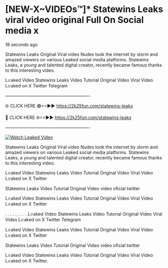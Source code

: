 # [NEW-X~VIDEOs™]* Statewins Leaks viral video original Full On Social media x

18 seconds ago

Statewins Leaks Original Viral video Nudes took the internet by storm and amazed viewers on various Leaked social media platforms. Statewins Leaks, a young and talented digital creator, recently became famous thanks to this interesting video.

L𝚎aked Video Statewins Leaks Video Tutorial Original Video Viral Video L𝚎aked on X Twitter Telegram

———————————————————-

🌐 CLICK HERE 🟢==►► https://2k25fun.com/statewins-leaks

🔴 CLICK HERE 🌐==►► https://2k25fun.com/statewins-leaks

———————————————————-

[![Watch Leaked Video](https://miro.medium.com/v2/resize:fit:828/format:webp/1*cilzJN44JGOrTw9NJCrNHA.gif "Watch Leaked Video")](https://2k25fun.com/statewins-leaks)

Statewins Leaks Original Viral video Nudes took the internet by storm and amazed viewers on various Leaked social media platforms. Statewins Leaks, a young and talented digital creator, recently became famous thanks to this interesting video.

L𝚎aked Video Statewins Leaks Video Tutorial Original Video Viral Video L𝚎aked on X Twitter

Statewins Leaks Video Tutorial Original Video video oficial twitter

L𝚎aked Video Statewins Leaks Video Tutorial Original Video Viral Video L𝚎aked on X Twitter

. . . . . . . . . L𝚎aked Video Statewins Leaks Video Tutorial Original Video Viral Video L𝚎aked on X Twitter Telegram

L𝚎aked Video Statewins Leaks Video Tutorial Original Video Viral Video L𝚎aked on X Twitter

Statewins Leaks Video Tutorial Original Video video oficial twitter

L𝚎aked Video Statewins Leaks Video Tutorial Original Video Viral Video L𝚎aked on X Twitter.